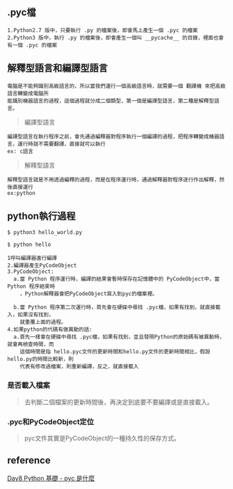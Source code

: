 ## .pyc檔
```
1.Python2.7 版中，只要執行 .py 的檔案後，即會馬上產生一個 .pyc 的檔案
2.Python3 版中，執行 .py 的檔案後，即會產生一個叫 __pycache__ 的目錄，裡面也會有一個 .pyc 的檔案
```

## 解釋型語言和編譯型語言
```
電腦是不能夠識別高級語言的，所以當我們運行一個高級語言時，就需要一個 翻譯機 來把高級語言轉變成電腦所
能識別機器語言的過程，這個過程就分成二個類型，第一個是編譯型語言，第二種是解釋型語言。
```
> 編譯型語言  
```
編譯型語言在執行程序之前，會先通過編釋器對程序執行一個編譯的過程，把程序轉變成機器語言，運行時就不需要翻譯，直接就可以執行
ex: c語言
```
> 解釋型語言  
```
解釋型語言就是不用透過編釋的過程，而是在程序運行時，通過解釋器對程序逐行作出解釋，然後直接運行
ex:python
```

## python執行過程
```
$ python3 hello_world.py

$ python hello
```
```
1呼叫編譯器進行編譯
2.編譯器產生PyCodeObject
3.PyCodeObject:
  a.當 Python 程序運行時，編譯的結果會暫時保存在記憶體中的 PyCodeObject中，當 Python 程序結束時
    ，Python解釋器會把PyCodeObject寫入到pyc的檔案裡。
  
  b.當 Python 程序第二次運行時，首先會在硬碟中尋找 .pyc檔，如果有找到，就直接載入，如果沒有找到，
    就重覆上面的過程。
4.如果python的代碼有做異動的話:
  a.首先一樣會在硬碟中尋找 .pyc檔，如果有找到，並且發現Python的原始碼有被異動時，就會再檢查時間，而
    這個時間是指 hello.pyc文件的更新時間和hello.py文件的更新時間相比，假設hello.py的時間比較新，則
    代表有修改過檔案，則重新編譯，反之，就直接載入
```
### 是否載入檔案
> 去判斷二個檔案的更新時間後，再決定到底要不要編譯或是直接載入。
### .pyc和PyCodeObject定位  
> pyc文件其實是PyCodeObject的一種持久性的保存方式。  

## reference
[Day8 Python 基礎 - pyc 是什麼](https://ithelp.ithome.com.tw/articles/10185442)  
